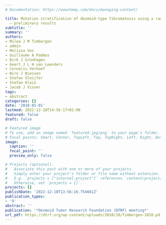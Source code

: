 ```yaml
---
# Documentation: https://wowchemy.com/docs/managing-content/

title: Mutation stratification of desmoid-type fibromatosis using a radiomics approach
  – preliminary results
subtitle: ''
summary: ''
authors:
- Milea J M Timbergen
- admin
- Melissa Vos
- Guillaume A Padmos
- Dirk J Grünhagen
- Geert J L H van Leenders
- Cornelis Verhoef
- Wiro J Niessen
- Stefan Sleijfer
- Stefan Klein
- Jacob J Visser
tags:
- abstract
categories: []
date: '2018-01-01'
lastmod: 2022-12-10T14:56:17+01:00
featured: false
draft: false

# Featured image
# To use, add an image named `featured.jpg/png` to your page's folder.
# Focal points: Smart, Center, TopLeft, Top, TopRight, Left, Right, BottomLeft, Bottom, BottomRight.
image:
  caption: ''
  focal_point: ''
  preview_only: false

# Projects (optional).
#   Associate this post with one or more of your projects.
#   Simply enter your project's folder or file name without extension.
#   E.g. `projects = ["internal-project"]` references `content/project/deep-learning/index.md`.
#   Otherwise, set `projects = []`.
projects: []
publishDate: '2022-12-10T13:56:16.754661Z'
publication_types:
- '9'
abstract: ''
publication: '*Desmoid Tumor Research Foundation (DTRF) meeting*'
url_pdf: https://dtrf.org/wp-content/uploads/2018/10/Timbergen-2018.pdf
---
```

